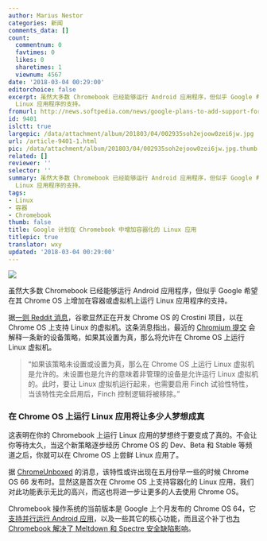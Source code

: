 ```yaml
---
author: Marius Nestor
categories: 新闻
comments_data: []
count:
  commentnum: 0
  favtimes: 0
  likes: 0
  sharetimes: 1
  viewnum: 4567
date: '2018-03-04 00:29:00'
editorchoice: false
excerpt: 虽然大多数 Chromebook 已经能够运行 Android 应用程序，但似乎 Google 希望在其 Chrome OS 上增加在容器或虚拟机上运行
  Linux 应用程序的支持。
fromurl: http://news.softpedia.com/news/google-plans-to-add-support-for-containerized-linux-apps-to-chromebooks-519950.shtml
id: 9401
islctt: true
largepic: /data/attachment/album/201803/04/002935soh2ejoow0zei6jw.jpg
url: /article-9401-1.html
pic: /data/attachment/album/201803/04/002935soh2ejoow0zei6jw.jpg.thumb.jpg
related: []
reviewer: ''
selector: ''
summary: 虽然大多数 Chromebook 已经能够运行 Android 应用程序，但似乎 Google 希望在其 Chrome OS 上增加在容器或虚拟机上运行
  Linux 应用程序的支持。
tags:
- Linux
- 容器
- Chromebook
thumb: false
title: Google 计划在 Chromebook 中增加容器化的 Linux 应用
titlepic: true
translator: wxy
updated: '2018-03-04 00:29:00'
---
```


![](/data/attachment/album/201803/04/002935soh2ejoow0zei6jw.jpg)


虽然大多数 Chromebook 已经能够运行 Android 应用程序，但似乎 Google 希望在其 Chrome OS 上增加在容器或虚拟机上运行 Linux 应用程序的支持。


据[一则 Reddit 消息](https://www.reddit.com/r/chromeos/comments/7ytpb1/project_crostini_linux_vms_on_chrome_os/)，谷歌显然正在开发 Chrome OS 的 Crostini 项目，以在 Chrome OS 上支持 Linux 的虚拟机。这条消息指出，最近的 [Chromium 提交](https://chromium-review.googlesource.com/c/chromium/src/+/899767) 会解释一条新的设备策略，如果其设置为真，那么将允许在 Chrome OS 上运行 Linux 虚拟机。



> 
> “如果该策略未设置或设置为真，那么在 Chrome OS 上运行 Linux 虚拟机是允许的。未设置也是允许的意味着非管理的设备是允许运行 Linux 虚拟机的。此时，要让 Linux 虚拟机运行起来，也需要启用 Finch 试验性特性，当该特性完全启用后，Finch 控制逻辑将被移除。”
> 
> 
> 


### 在 Chrome OS 上运行 Linux 应用将让多少人梦想成真


这表明在你的 Chromebook 上运行 Linux 应用的梦想终于要变成了真的。不会让你等待太久，当这个新策略逐步经历 Chrome OS 的 Dev、Beta 和 Stable 等频道之后，你就可以在 Chrome OS 上尝鲜 Linux 应用了。


据 [ChromeUnboxed](https://chromeunboxed.com/news/chromebook-containers-virtual-machine-crostini-google-io) 的消息，该特性或许出现在五月份早一些的时候 Chrome OS 66 发布时。显然这是首次在 Chrome OS 上支持容器化的 Linux 应用，我们对此功能表示无比的高兴，而这也将进一步让更多的人去使用 Chrome OS。


Chromebook 操作系统的当前版本是 Google 上个月发布的 Chrome OS 64，它[支持并行运行 Android 应用](http://news.softpedia.com/news/chromebooks-will-soon-support-parallel-android-apps-with-the-chrome-os-64-update-519154.shtml)，以及一些其它的核心功能，而且这个补丁也[为 Chromebook 解决了 Meltdown 和 Spectre 安全缺陷影响](http://news.softpedia.com/news/google-patches-chromebooks-against-meltdown-spectre-adds-new-chrome-os-features-519763.shtml)。